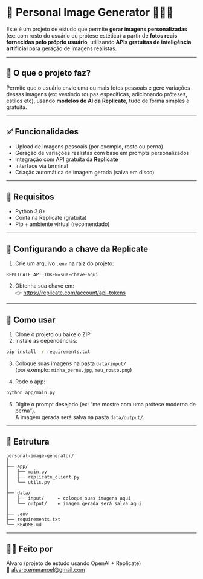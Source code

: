 
# 🎨 Personal Image Generator 🧑‍🎨🦿

Este é um projeto de estudo que permite **gerar imagens personalizadas** (ex: com rosto do usuário ou prótese estética) a partir de **fotos reais fornecidas pelo próprio usuário**, utilizando **APIs gratuitas de inteligência artificial** para geração de imagens realistas.

---

## 🧠 O que o projeto faz?

Permite que o usuário envie uma ou mais fotos pessoais e gere variações dessas imagens (ex: vestindo roupas específicas, adicionando próteses, estilos etc), usando **modelos de AI da Replicate**, tudo de forma simples e gratuita.

---

## ✅ Funcionalidades

- Upload de imagens pessoais (por exemplo, rosto ou perna)
- Geração de variações realistas com base em prompts personalizados
- Integração com API gratuita da **Replicate**
- Interface via terminal
- Criação automática de imagem gerada (salva em disco)

---

## 🧰 Requisitos

- Python 3.8+
- Conta na Replicate (gratuita)
- Pip + ambiente virtual (recomendado)

---

## 🔐 Configurando a chave da Replicate

1. Crie um arquivo `.env` na raiz do projeto:

```
REPLICATE_API_TOKEN=sua-chave-aqui
```

2. Obtenha sua chave em:  
👉 https://replicate.com/account/api-tokens

---

## 🚀 Como usar

1. Clone o projeto ou baixe o ZIP  
2. Instale as dependências:

```bash
pip install -r requirements.txt
```

3. Coloque suas imagens na pasta `data/input/`  
   (por exemplo: `minha_perna.jpg`, `meu_rosto.png`)

4. Rode o app:

```bash
python app/main.py
```

5. Digite o prompt desejado (ex: “me mostre com uma prótese moderna de perna”).  
   A imagem gerada será salva na pasta `data/output/`.

---

## 📁 Estrutura

```
personal-image-generator/
│
├── app/
│   ├── main.py
│   ├── replicate_client.py
│   └── utils.py
│
├── data/
│   ├── input/     ← coloque suas imagens aqui
│   └── output/    ← imagem gerada será salva aqui
│
├── .env
├── requirements.txt
└── README.md
```

---

## 🧑‍💻 Feito por

Álvaro (projeto de estudo usando OpenAI + Replicate)  
📧 alvaro.emmanoel@gmail.com

